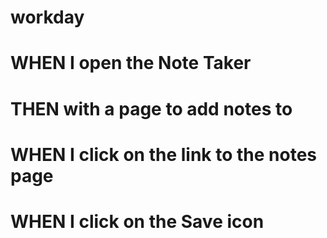 # workday

# WHEN I open the Note Taker
# THEN with a page to add notes to
# WHEN I click on the link to the notes page
# WHEN I click on the Save icon
# 
